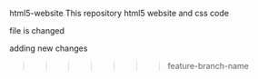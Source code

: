 html5-website
This repository html5 website and css code 

file is changed


adding new changes
>>>>>>> feature-branch-name
